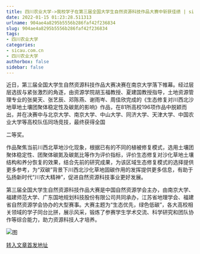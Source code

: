 ```yaml
---
title: 四川农业大学->我校学子在第三届全国大学生自然资源科技作品大赛中斩获佳绩 | sicau.com.cn
date: 2022-01-15 01:23:28.511313
urlname: 904ae4a8295b5556b286faf42f236834
slug: 904ae4a8295b5556b286faf42f236834
tags: 
- 四川农业大学
categories:
- sicau.com.cn
- 四川农业大学
authorbox: false
sidebar: false
---
```

近日，第三届全国大学生自然资源科技作品大赛决赛在南京大学落下帷幕。经过层层选拔与紧张激烈的角逐，由资源学院胡玉福教授、夏建国教授指导，土地资源管理专业的张昊天、张艺辰、邓陈燕、谢雨岑、周佳欣完成的《生态修复对川西北沙地草地土壤团聚体稳定性及碳氮的影响》作品，在81所高校196项作品中脱颖而出，并在决赛中与北京大学、南京大学、中山大学、同济大学、天津大学、中国农业大学等高校队伍同场竞技，最终获得全国
<!--more-->
二等奖。

作品聚焦当前川西北草地沙化现象，根据已有的不同的植被修复模式，选用土壤团聚体稳定性、团聚体碳氮及碳氮比等作为评价指标，评价生态修复对沙化草地土壤结构和养分恢复的效果，结合先前的研究成果，为该区域生态修复模式的选择提供更多参考，为“双碳”背景下川西北沙化草地固碳作用的发挥提供更多信息，有助于弘扬新时代“川农大精神”，促进自然资源科技事业更好发展。

第三届全国大学生自然资源科技作品大赛是中国自然资源学会主办，由南京大学、福建师范大学、广东国地规划科技股份有限公司共同承办，江苏省地理学会、福建省自然资源学会协办的大型赛事。大赛主题为“生态优先，绿色低碳”，各大高校相关领域的学子同台比拼，展示风采，锻炼了参赛学生学术交流、科学研究和团队协作等综合能力，助力资源科技人才培养。

![图](https://news.sicau.edu.cn/__local/E/0F/82/E37472EA7C69017942AE5142237_9B6F0305_38A1F.png)

[转入文章首发地址](https://news.sicau.edu.cn/info/1078/66487.htm)